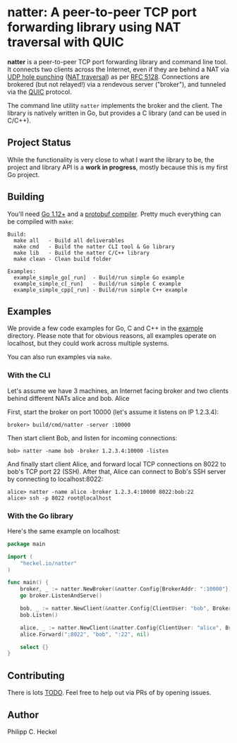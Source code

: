 # natter: A peer-to-peer TCP port forwarding library using NAT traversal with QUIC

**natter** is a peer-to-peer TCP port forwarding library and command line tool. It connects two clients across the Internet, 
even if they are behind a NAT via [UDP hole punching](https://en.wikipedia.org/wiki/UDP_hole_punching) 
([NAT traversal](https://en.wikipedia.org/wiki/NAT_traversal)) as per [RFC 5128](https://tools.ietf.org/html/rfc5128#section-3.3.1).
Connections are brokered (but not relayed!) via a rendevous server ("broker"), and tunneled via the [QUIC](https://en.wikipedia.org/wiki/QUIC) protocol.

The command line utility `natter` implements the broker and the client. The library is natively written in Go, but 
provides a C library (and can be used in C/C++).  

## Project Status

While the functionality is very close to what I want the library to be, the project and library API is a 
**work in progress**, mostly because this is my first Go project.

## Building

You'll need [Go 1.12+](https://golang.org/) and a [protobuf compiler](https://developers.google.com/protocol-buffers/). 
Pretty much everything can be compiled with `make`:

```
Build:
  make all   - Build all deliverables
  make cmd   - Build the natter CLI tool & Go library
  make lib   - Build the natter C/C++ library
  make clean - Clean build folder

Examples:
  example_simple_go[_run]  - Build/run simple Go example
  example_simple_c[_run]   - Build/run simple C example
  example_simple_cpp[_run] - Build/run simple C++ example
```

## Examples

We provide a few code examples for Go, C and C++ in the [example](example/) directory. Please note that for obvious
reasons, all examples operate on localhost, but they could work across multiple systems.

You can also run examples via `make`.
 
### With the CLI

Let's assume we have 3 machines, an Internet facing broker and two clients behind different NATs alice and bob.
Alice 

First, start the broker on port 10000 (let's assume it listens on IP 1.2.3.4):
```
broker> build/cmd/natter -server :10000
```

Then start client Bob, and listen for incoming connections:
```
bob> natter -name bob -broker 1.2.3.4:10000 -listen
```
   
And finally start client Alice, and forward local TCP connections on 8022 to bob's TCP port 22 (SSH). After that, 
Alice can connect to Bob's SSH server by connecting to localhost:8022:
```
alice> natter -name alice -broker 1.2.3.4:10000 8022:bob:22
alice> ssh -p 8022 root@localhost
```

### With the Go library

Here's the same example on localhost:

```go
package main

import (
    "heckel.io/natter"
)

func main() {
	broker, _ := natter.NewBroker(&natter.Config{BrokerAddr: ":10000"})
	go broker.ListenAndServe()

	bob, _ := natter.NewClient(&natter.Config{ClientUser: "bob", BrokerAddr: "localhost:10000"})
	bob.Listen()

	alice, _ := natter.NewClient(&natter.Config{ClientUser: "alice", BrokerAddr: "localhost:10000"})
	alice.Forward(":8022", "bob", ":22", nil)

	select {}
}
``` 

## Contributing

There is lots [TODO](TODO.md). Feel free to help out via PRs of by opening issues.

## Author

Philipp C. Heckel
